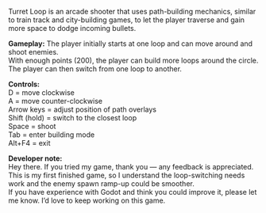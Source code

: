 Turret Loop is an arcade shooter that uses path-building mechanics, similar to train track and city-building games, to let the player traverse and gain more space to dodge incoming bullets.

**Gameplay:**
The player initially starts at one loop and can move around and shoot enemies.  
With enough points (200), the player can build more loops around the circle.  
The player can then switch from one loop to another.

**Controls:**  
D = move clockwise  
A = move counter-clockwise  
Arrow keys = adjust position of path overlays  
Shift (hold) = switch to the closest loop  
Space = shoot  
Tab = enter building mode  
Alt+F4 = exit

**Developer note:**  
Hey there. If you tried my game, thank you — any feedback is appreciated.  
This is my first finished game, so I understand the loop-switching needs work and the enemy spawn ramp-up could be smoother.  
If you have experience with Godot and think you could improve it, please let me know. I’d love to keep working on this game.

